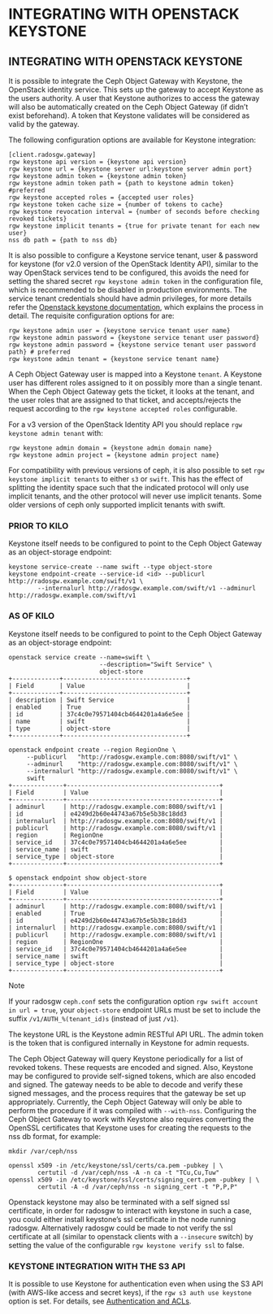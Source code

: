 # INTEGRATING WITH OPENSTACK KEYSTONE

## INTEGRATING WITH OPENSTACK KEYSTONE

It is possible to integrate the Ceph Object Gateway with Keystone, the OpenStack identity service. This sets up the gateway to accept Keystone as the users authority. A user that Keystone authorizes to access the gateway will also be automatically created on the Ceph Object Gateway \(if didn’t exist beforehand\). A token that Keystone validates will be considered as valid by the gateway.

The following configuration options are available for Keystone integration:

```text
[client.radosgw.gateway]
rgw keystone api version = {keystone api version}
rgw keystone url = {keystone server url:keystone server admin port}
rgw keystone admin token = {keystone admin token}
rgw keystone admin token path = {path to keystone admin token} #preferred
rgw keystone accepted roles = {accepted user roles}
rgw keystone token cache size = {number of tokens to cache}
rgw keystone revocation interval = {number of seconds before checking revoked tickets}
rgw keystone implicit tenants = {true for private tenant for each new user}
nss db path = {path to nss db}
```

It is also possible to configure a Keystone service tenant, user & password for keystone \(for v2.0 version of the OpenStack Identity API\), similar to the way OpenStack services tend to be configured, this avoids the need for setting the shared secret `rgw keystone admin token` in the configuration file, which is recommended to be disabled in production environments. The service tenant credentials should have admin privileges, for more details refer the [Openstack keystone documentation](http://docs.openstack.org/developer/keystone/configuringservices.html#setting-up-projects-users-and-roles), which explains the process in detail. The requisite configuration options for are:

```text
rgw keystone admin user = {keystone service tenant user name}
rgw keystone admin password = {keystone service tenant user password}
rgw keystone admin password = {keystone service tenant user password path} # preferred
rgw keystone admin tenant = {keystone service tenant name}
```

A Ceph Object Gateway user is mapped into a Keystone `tenant`. A Keystone user has different roles assigned to it on possibly more than a single tenant. When the Ceph Object Gateway gets the ticket, it looks at the tenant, and the user roles that are assigned to that ticket, and accepts/rejects the request according to the `rgw keystone accepted roles` configurable.

For a v3 version of the OpenStack Identity API you should replace `rgw keystone admin tenant` with:

```text
rgw keystone admin domain = {keystone admin domain name}
rgw keystone admin project = {keystone admin project name}
```

For compatibility with previous versions of ceph, it is also possible to set `rgw keystone implicit tenants` to either `s3` or `swift`. This has the effect of splitting the identity space such that the indicated protocol will only use implicit tenants, and the other protocol will never use implicit tenants. Some older versions of ceph only supported implicit tenants with swift.

### PRIOR TO KILO

Keystone itself needs to be configured to point to the Ceph Object Gateway as an object-storage endpoint:

```text
keystone service-create --name swift --type object-store
keystone endpoint-create --service-id <id> --publicurl http://radosgw.example.com/swift/v1 \
        --internalurl http://radosgw.example.com/swift/v1 --adminurl http://radosgw.example.com/swift/v1
```

### AS OF KILO

Keystone itself needs to be configured to point to the Ceph Object Gateway as an object-storage endpoint:

```text
openstack service create --name=swift \
                         --description="Swift Service" \
                         object-store
+-------------+----------------------------------+
| Field       | Value                            |
+-------------+----------------------------------+
| description | Swift Service                    |
| enabled     | True                             |
| id          | 37c4c0e79571404cb4644201a4a6e5ee |
| name        | swift                            |
| type        | object-store                     |
+-------------+----------------------------------+

openstack endpoint create --region RegionOne \
     --publicurl   "http://radosgw.example.com:8080/swift/v1" \
     --adminurl    "http://radosgw.example.com:8080/swift/v1" \
     --internalurl "http://radosgw.example.com:8080/swift/v1" \
     swift
+--------------+------------------------------------------+
| Field        | Value                                    |
+--------------+------------------------------------------+
| adminurl     | http://radosgw.example.com:8080/swift/v1 |
| id           | e4249d2b60e44743a67b5e5b38c18dd3         |
| internalurl  | http://radosgw.example.com:8080/swift/v1 |
| publicurl    | http://radosgw.example.com:8080/swift/v1 |
| region       | RegionOne                                |
| service_id   | 37c4c0e79571404cb4644201a4a6e5ee         |
| service_name | swift                                    |
| service_type | object-store                             |
+--------------+------------------------------------------+

$ openstack endpoint show object-store
+--------------+------------------------------------------+
| Field        | Value                                    |
+--------------+------------------------------------------+
| adminurl     | http://radosgw.example.com:8080/swift/v1 |
| enabled      | True                                     |
| id           | e4249d2b60e44743a67b5e5b38c18dd3         |
| internalurl  | http://radosgw.example.com:8080/swift/v1 |
| publicurl    | http://radosgw.example.com:8080/swift/v1 |
| region       | RegionOne                                |
| service_id   | 37c4c0e79571404cb4644201a4a6e5ee         |
| service_name | swift                                    |
| service_type | object-store                             |
+--------------+------------------------------------------+
```

Note 

If your radosgw `ceph.conf` sets the configuration option `rgw swift account in url = true`, your `object-store` endpoint URLs must be set to include the suffix `/v1/AUTH_%(tenant_id)s` \(instead of just `/v1`\).

The keystone URL is the Keystone admin RESTful API URL. The admin token is the token that is configured internally in Keystone for admin requests.

The Ceph Object Gateway will query Keystone periodically for a list of revoked tokens. These requests are encoded and signed. Also, Keystone may be configured to provide self-signed tokens, which are also encoded and signed. The gateway needs to be able to decode and verify these signed messages, and the process requires that the gateway be set up appropriately. Currently, the Ceph Object Gateway will only be able to perform the procedure if it was compiled with `--with-nss`. Configuring the Ceph Object Gateway to work with Keystone also requires converting the OpenSSL certificates that Keystone uses for creating the requests to the nss db format, for example:

```text
mkdir /var/ceph/nss

openssl x509 -in /etc/keystone/ssl/certs/ca.pem -pubkey | \
        certutil -d /var/ceph/nss -A -n ca -t "TCu,Cu,Tuw"
openssl x509 -in /etc/keystone/ssl/certs/signing_cert.pem -pubkey | \
        certutil -A -d /var/ceph/nss -n signing_cert -t "P,P,P"
```

Openstack keystone may also be terminated with a self signed ssl certificate, in order for radosgw to interact with keystone in such a case, you could either install keystone’s ssl certificate in the node running radosgw. Alternatively radosgw could be made to not verify the ssl certificate at all \(similar to openstack clients with a `--insecure` switch\) by setting the value of the configurable `rgw keystone verify ssl` to false.

### KEYSTONE INTEGRATION WITH THE S3 API

It is possible to use Keystone for authentication even when using the S3 API \(with AWS-like access and secret keys\), if the `rgw s3 auth use keystone` option is set. For details, see [Authentication and ACLs](https://docs.ceph.com/docs/nautilus/radosgw/s3/authentication/).

